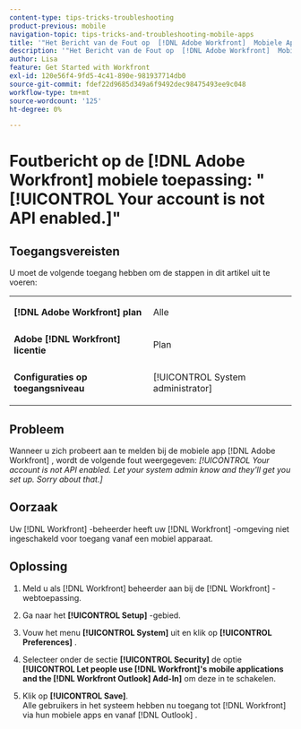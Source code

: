 ```yaml
---
content-type: tips-tricks-troubleshooting
product-previous: mobile
navigation-topic: tips-tricks-and-troubleshooting-mobile-apps
title: '"Het Bericht van de Fout op  [!DNL Adobe Workfront]  Mobiele App: "Uw rekening is niet toegelaten API.""'
description: '"Het Bericht van de Fout op  [!DNL Adobe Workfront]  Mobiele App: "Uw rekening is niet toegelaten API.""'
author: Lisa
feature: Get Started with Workfront
exl-id: 120e56f4-9fd5-4c41-890e-981937714db0
source-git-commit: fdef22d9685d349a6f9492dec98475493ee9c048
workflow-type: tm+mt
source-wordcount: '125'
ht-degree: 0%

---
```


# Foutbericht op de [!DNL Adobe Workfront] mobiele toepassing: &quot;[!UICONTROL Your account is not API enabled.]&quot;

## Toegangsvereisten

U moet de volgende toegang hebben om de stappen in dit artikel uit te voeren:

<table style="table-layout:auto"> 
 <col> 
 <col> 
 <tbody> 
  <tr> 
   <td role="rowheader"><strong>[!DNL Adobe Workfront] plan</strong></td> 
   <td> <p> Alle</p> </td> 
  </tr> 
  <tr> 
   <td role="rowheader"><strong>Adobe [!DNL Workfront] licentie</strong></td> 
   <td> <p>Plan</p> </td> 
  </tr> 
  <tr> 
   <td role="rowheader"><strong>Configuraties op toegangsniveau</strong></td> 
   <td> <p>[!UICONTROL System administrator] </p> </td> 
  </tr> 
 </tbody> 
</table>

## Probleem

Wanneer u zich probeert aan te melden bij de mobiele app [!DNL Adobe Workfront] , wordt de volgende fout weergegeven: *[!UICONTROL Your account is not API enabled. Let your system admin know and they'll get you set up. Sorry about that.]*

## Oorzaak

Uw [!DNL Workfront] -beheerder heeft uw [!DNL Workfront] -omgeving niet ingeschakeld voor toegang vanaf een mobiel apparaat.

## Oplossing

1. Meld u als [!DNL Workfront] beheerder aan bij de [!DNL Workfront] -webtoepassing.
1. Ga naar het **[!UICONTROL Setup]** -gebied.
1. Vouw het menu **[!UICONTROL System]** uit en klik op **[!UICONTROL Preferences]** .

1. Selecteer onder de sectie **[!UICONTROL Security]** de optie **[!UICONTROL Let people use [!DNL Workfront]'s mobile applications and the [!DNL Workfront Outlook] Add-In]** om deze in te schakelen.

1. Klik op **[!UICONTROL Save]**.\
   Alle gebruikers in het systeem hebben nu toegang tot [!DNL Workfront] via hun mobiele apps en vanaf [!DNL Outlook] .
